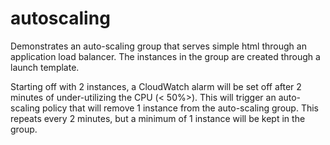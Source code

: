 # autoscaling

Demonstrates an auto-scaling group that serves simple html through an application load balancer.
The instances in the group are created through a launch template.

Starting off with 2 instances, a CloudWatch alarm will be set off after 2 minutes of under-utilizing the CPU (< 50%>). 
This will trigger an auto-scaling policy that will remove 1 instance from the auto-scaling group. 
This repeats every 2 minutes, but a minimum of 1 instance will be kept in the group.
